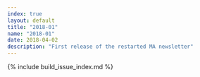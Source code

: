 ```yaml
---
index: true
layout: default
title: "2018-01"
name: "2018-01"
date: 2018-04-02
description: "First release of the restarted MA newsletter"
---
```


{% include build_issue_index.md %}
